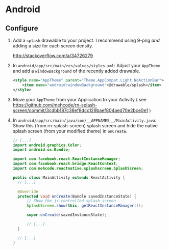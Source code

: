 # Android

## Configure

1. Add a `splash` drawable to your project. I recommend using 9-png _and_ adding a size for each screen density.

    http://stackoverflow.com/a/34726279

2. In `android/app/src/main/res/values/styles.xml`: Adjust your `AppTheme` and add a `windowBackground` of the recently added drawable.

    ```xml
    <style name="AppTheme" parent="Theme.AppCompat.Light.NoActionBar">
        <item name="android:windowBackground">@drawable/splash</item>
    </style>
    ```

3. Move your `AppTheme` from your Application to your Activity ( see https://github.com/mehcode/rn-splash-screen/commit/3cdbb187c38ef8dcc129baef804aed70e2bce0e1 )

4. In `android/app/src/main/java/com/__APPNAMES__/MainActivity.java`: Show this (from rn-splash-screen) splash screen and hide
   the native splash screen (from your modified theme) in `onCreate`.

    ```java
    // [...]
    import android.graphics.Color;
    import android.os.Bundle;

    import com.facebook.react.ReactInstanceManager;
    import com.facebook.react.bridge.ReactContext;
    import com.mehcode.reactnative.splashscreen.SplashScreen;
    
    public class MainActivity extends ReactActivity {
      // [...]
    
      @Override
      protected void onCreate(Bundle savedInstanceState) {
          // Show the js-controlled splash screen
          SplashScreen.show(this, getReactInstanceManager());
    
          super.onCreate(savedInstanceState);
    
          // [...]
      }
    
      // [...]
    }
    ```
